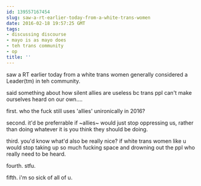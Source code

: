 ```yaml
---
id: 139557167454
slug: saw-a-rt-earlier-today-from-a-white-trans-women
date: 2016-02-18 19:57:25 GMT
tags:
- discussing discourse
- mayo is as mayo does
- teh trans community
- op
title: ''
---
```

saw a RT earlier today from a white trans women generally considered a Leader(tm) in teh community.

said something about how silent allies are useless bc trans ppl can't make ourselves heard on our own....

first. who the fuck still uses 'allies' unironically in 2016?

second. it'd be preferrable if ~allies~ would just stop oppressing us, rather than doing whatever it is you think they should be doing.

third. you'd know what'd also be really nice? if white trans women like u would stop taking up so much fucking space and drowning out the ppl who really need to be heard.

fourth. stfu.

fifth. i'm so sick of all of u.